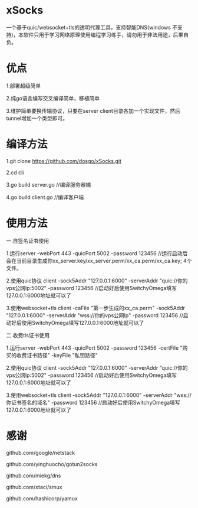 ﻿# xSocks


一个基于quic/websocket+tls的透明代理工具，支持智能DNS(windows 不支持)，本软件只用于学习网络原理使用编程学习练手，请勿用于非法用途，后果自负。


# 优点

 1.部署超级简单
 
 2.纯go语言编写交叉编译简单，移植简单
 
 3.维护简单要换传输协议，只要在server client目录各加一个实现文件，然后tunnel增加一个类型即可。




# 编译方法
1.git clone https://github.com/dosgo/xSocks.git

2.cd cli

3.go build server.go  //编译服务器端

4.go build client.go  //编译客户端


# 使用方法
一.自签名证书使用

  1.运行server -webPort 443 -quicPort 5002  -password  123456  //运行启动后会在当前目录生成你xx_server.key/xx_server.perm/xx_ca.perm/xx_ca.key; 4个文件。
  
  2.使用quic协议 client  -sock5Addr "127.0.0.1:6000"  -serverAddr "quic://你的vps公网Ip:5002" -password 123456   //启动好后使用SwitchyOmega填写127.0.0.1:6000地址就可以了
  
  3.使用websocket+tls client -caFile "第一步生成的xx_ca.perm" -sock5Addr "127.0.0.1:6000"  -serverAddr "wss://你的vps公网Ip" -password 123456  //启动好后使用SwitchyOmega填写127.0.0.1:6000地址就可以了
  
 
二.收费tls证书使用
   
  1.运行server -webPort 443 -quicPort 5002  -password  123456 -certFile "购买的收费证书路径"  -keyFile "私钥路径" 
  
  2.使用quic协议 client -sock5Addr "127.0.0.1:6000"  -serverAddr "quic://你的vps公网Ip:5002" -password 123456   //启动好后使用SwitchyOmega填写127.0.0.1:6000地址就可以了
  
  3.使用websocket+tls client   -sock5Addr "127.0.0.1:6000"  -serverAddr "wss://你证书签名的域名" -password 123456  //启动好后使用SwitchyOmega填写127.0.0.1:6000地址就可以了
  

# 感谢
  github.com/google/netstack
  
  github.com/yinghuocho/gotun2socks
  
  github.com/miekg/dns
  
  github.com/xtaci/smux
  
  github.com/hashicorp/yamux
  
